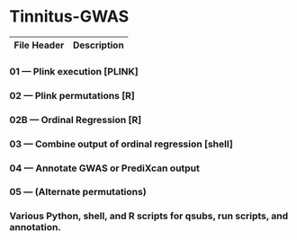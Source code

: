 # Tinnitus-GWAS
| File Header | Description |
| -----------:| -----------:|
### 01 — Plink execution [PLINK]
### 02 — Plink permutations [R]
### 02B — Ordinal Regression [R]
### 03 — Combine output of ordinal regression [shell]
### 04 — Annotate GWAS or PrediXcan output
### 05 — (Alternate permutations)
### Various Python, shell, and R scripts for qsubs, run scripts, and annotation.
